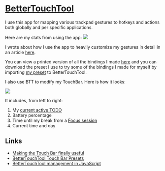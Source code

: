 # [BetterTouchTool](https://www.boastr.net)
I use this app for mapping various trackpad gestures to hotkeys and actions both globally and per specific applications.

Here are my stats from using the app:
![](https://i.imgur.com/llRfTJt.png)

I wrote about how I use the app to heavily customize my gestures in detail in an article [here](https://medium.com/@nikitavoloboev/take-control-of-your-touchpad-on-macos-45c581f542e0#.7n1ye6vze).

You can view a printed version of all the bindings I made [here](https://github.com/nikitavoloboev/my-mac-os/blob/master/btt/gestures.pdf) and you can download the preset I use to try some of the bindings I made for myself by importing [my preset](https://github.com/nikitavoloboev/my-mac-os/tree/master/btt) to BetterTouchTool.

I also use BTT to modify my TouchBar. Here is how it looks:

![](https://i.imgur.com/5vqZA9R.png)

It includes, from left to right:
1. My [current active TODO](https://github.com/nikitavoloboev/small-workflows/tree/master/todo-task#readme)
2. Battery percentage
3. Time until my break from a [Focus session](https://wiki.nikitavoloboev.xyz/focusing/focusing.html)
4. Current time and day

## Links
- [Making the Touch Bar finally useful](http://vas3k.com/blog/touchbar/)
- [BetterTouchTool Touch Bar Presets](https://github.com/vas3k/btt-touchbar-presets)
- [BetterTouchTool management in JavaScript](https://github.com/Worie/btt)
